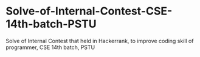 # Solve-of-Internal-Contest-CSE-14th-batch-PSTU
Solve of Internal Contest that held in Hackerrank, to improve coding skill of programmer, CSE 14th batch, PSTU
